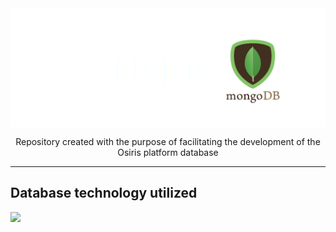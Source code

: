 <img src="assets/img/osiris-mongodb.png" align="center">

<p align="center">
  Repository created with the purpose of facilitating the development of the Osiris platform database
</p>

---

## Database technology utilized

<img src="https://img.shields.io/badge/MongoDB-4EA94B?style=for-the-badge&logo=mongodb&logoColor=white">
